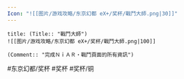 ```yaml
---
Icon: "![[图片/游戏攻略/东京幻都 eX+/奖杯/戰鬥大師.png|30]]"
---
```

```ad-common-bronze-trophy
title: (Title:: "戰鬥大師")
![[图片/游戏攻略/东京幻都 eX+/奖杯/戰鬥大師.png|100]]

(Comment:: "完成ＮｉＡＲ・戰鬥頁面的所有資訊")
```

#东京幻都/奖杯 #奖杯 #奖杯/铜
